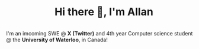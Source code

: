 <div id="user-content-toc" align="center">
  <ul align="center">
    <summary><h1 style="display: inline-block">Hi there 👋, I'm Allan </h1></summary>
  </ul>
</div>


I'm an imcoming SWE @ **X (Twitter)** and 4th year Computer science student @ the **University of Waterloo**, in Canada!

